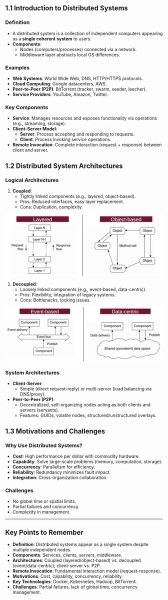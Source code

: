 ## 1.1 Introduction to Distributed Systems

### Definition

- A distributed system is a collection of independent computers appearing as a **single coherent system** to users.
- **Components**:
  - Nodes (computers/processes) connected via a network.
  - Middleware layer abstracts local OS differences.

### Examples

- **Web Systems**: World Wide Web, DNS, HTTP/HTTPS protocols.
- **Cloud Computing**: Google datacenters, AWS.
- **Peer-to-Peer (P2P)**: BitTorrent (tracker, swarm, seeder, leecher).
- **Service Providers**: YouTube, Amazon, Twitter.

### Key Components

- **Service**: Manages resources and exposes functionality via operations (e.g., streaming, storage).
- **Client-Server Model**:
  - **Server**: Process accepting and responding to requests.
  - **Client**: Process invoking service operations.
- **Remote Invocation**: Complete interaction (request + response) between client and server.

## 1.2 Distributed System Architectures

### Logical Architectures

1. **Coupled**:
   - Tightly linked components (e.g., layered, object-based).
   - Pros: Reduced interfaces, easy layer replacement.
   - Cons: Duplication, complexity.

![](/Bachelor%203/Distributed%20systems/images/Pasted%20image%2020250220150049.png)

1. **Decoupled**:
   - Loosely linked components (e.g., event-based, data-centric).
   - Pros: Flexibility, integration of legacy systems.
   - Cons: Bottlenecks, locking issues.

![](/Bachelor%203/Distributed%20systems/images/Pasted%20image%2020250220150106.png)

### System Architectures

- **Client-Server**:
  - Simple (direct request-reply) or multi-server (load balancing via DNS/proxy).
- **Peer-to-Peer (P2P)**:
  - Decentralized, self-organizing nodes acting as both clients and servers (servants).
  - Features: GUIDs, volatile nodes, structured/unstructured overlays.

## 1.3 Motivations and Challenges

### Why Use Distributed Systems?

- **Cost**: High performance per dollar with commodity hardware.
- **Capability**: Solve large-scale problems (memory, computation, storage).
- **Concurrency**: Parallelism for efficiency.
- **Reliability**: Redundancy minimizes fault impact.
- **Integration**: Cross-organization collaboration.

### Challenges

- No global time or spatial limits.
- Partial failures and concurrency.
- Complexity in management.

---

## Key Points to Remember

- **Definition**: Distributed systems appear as a single system despite multiple independent nodes.
- **Components**: Services, clients, servers, middleware.
- **Architectures**: Coupled (layered/object-based) vs. decoupled (event/data-centric); client-server vs. P2P.
- **Remote Invocation**: Fundamental interaction model (request-response).
- **Motivations**: Cost, capability, concurrency, reliability.
- **Key Technologies**: Docker, Kubernetes, Hadoop, BitTorrent.
- **Challenges**: Partial failures, lack of global time, concurrency management.
